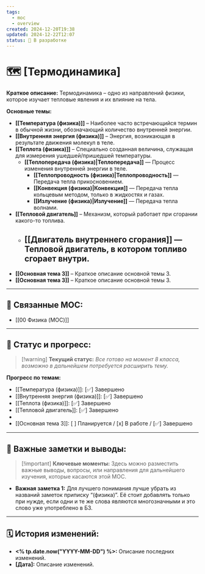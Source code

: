 ```yaml
---
tags:
  - moc
  - overview
created: 2024-12-20T19:38
updated: 2024-12-22T12:07
status: 🚧 В разработке
---
```


# 🗺️ **[Термодинамика]**

**Краткое описание:**  Термодинамика – одно из направлений физики, которое изучает тепловые явления и их влияние на тела.

**Основные темы:**

- **[[Температура (физика)]]** –  Наиболее часто встречающийся термин в обычной жизни, обозначающий количество внутренней энергии.
- **[[Внутренняя энергия (физика)]]** –  Энергия, возникающая в результате движения молекул в теле.
- **[[Теплота (физика)]]**  –  Специально созданная величина, служащая для измерения ушедшей/пришедшей температуры.
	- **[[Теплопередача (физика)|Теплопередача]]** — Процесс изменения внутренней энергии в теле.
		- **[[Теплопроводность (физика)|Теплопроводность]]** — Передача тепла прикосновением.
		- **[[Конвекция (физика)|Конвекция]]** — Передача тепла кольцевым методом, только в жидкостях и газах.
		- **[[Излучение (физика)|Излучение]]** — Передача тепла волнами.
-  **[[Тепловой двигатель]]**  –   Механизм, который работает при сгорании какого-то топлива.
	- **[[Двигатель внутреннего сгорания]]** — Тепловой двигатель, в котором топливо сгорает внутри.
		- 
-  **[[Основная тема 3]]**  –  Краткое описание основной темы 3.
-  **[[Основная тема 3]]**  –  Краткое описание основной темы 3.

---

## 🔗 **Связанные MOC:**

- [[00 Физика (MOC)]]
- - -
## 🚦 **Статус и прогресс:**

> [!warning] **Текущий статус:** _Все готово на момент 8 класса, возможно в дальнейшем потребуется расширить тему._

**Прогресс по темам:**

- [[Температура (физика)]]:   [✅] Завершено
- [[Внутренняя энергия (физика)]]:   [✅] Завершено
- [[Теплота (физика)]]:  [✅] Завершено
- [[Тепловой двигатель]]: [✅] Завершено
- 
- [[Основная тема 3]]:  [ ] Планируется / [x] В работе / [✅] Завершено

---

## 📌 **Важные заметки и выводы:**

> [!important] **Ключевые моменты:** Здесь можно разместить важные выводы, вопросы, или направления для дальнейшего изучения, которые касаются этой MOC.

- **Важная заметка 1:** Для лучшего понимания лучше убрать из названий заметок приписку “(физика)”. Её стоит добавлять только при нужде, если одни и те же слова являются многозначными и это слово уже употреблено в БЗ.

---

## 🗓️ **История изменений:**

- **<% tp.date.now("YYYY-MM-DD") %>:**  Описание последних изменений.
- **[Дата]:**  Описание изменений.